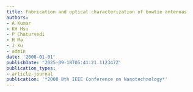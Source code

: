 ```yaml
---
title: Fabrication and optical characterization of bowtie antennas
authors:
- A Kumar
- KH Hsu
- P Chaturvedi
- H Ma
- J Xu
- admin
date: '2008-01-01'
publishDate: '2025-09-18T05:41:21.112347Z'
publication_types:
- article-journal
publication: '*2008 8th IEEE Conference on Nanotechnology*'
---
```

